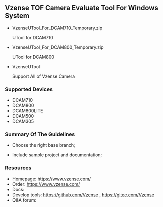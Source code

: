 ## Vzense TOF Camera Evaluate Tool For Windows System

- VzenseUTool_For_DCAM710_Temporary.zip

  UTool for DCAM710

- VzenseUTool_For_DCAM800_Temporary.zip  

  UTool for DCAM800

- VzenseUTool

  Support All of Vzense Camera

### Supported Devices

- DCAM710
- DCAM800
- DCAM800LITE
- DCAM500
- DCAM305

### Summary Of The Guidelines

- Choose the right base branch;

- Include sample project and documentation;

### Resources

- Homepage: https://www.vzense.com/
- Order: https://www.vzense.com/
- Docs:
- Develop tools: https://github.com/Vzense , https://gitee.com/Vzense
- Q&A forum: 